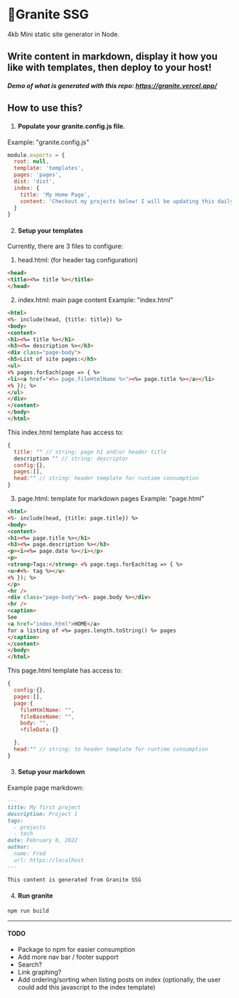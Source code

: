 # 🗻Granite SSG
 4kb Mini static site generator in Node.
 
 ## Write content in markdown, display it how you like with templates, then deploy to your host!

  ##### Demo of what is generated with this repo: https://granite.vercel.app/

## How to use this?
1) #### Populate your granite.config.js file.
Example: "granite.config.js"

  ```js
  module.exports = {
    root: null,
    template: 'templates',
    pages: 'pages',
    dist: 'dist',
    index: {
      title: 'My Home Page',
      content: 'Checkout my projects below! I will be updating this daily!',
    }
  }
  ```


2) #### Setup your templates

  Currently, there are 3 files to configure: 


  1) head.html: (for header tag configuration)

  ```html
  <head>
  <title><%= title %></title>
  </head>
  ```


  2) index.html: main page content
  Example: "index.html"


  ```html
  <html>
  <%- include(head, {title: title}) %>
  <body>
  <content>
  <h1><%= title %></h1>
  <h3><%= description %></h3>
  <div class="page-body">
  <h5>List of site pages:</h5>
  <ul>
  <% pages.forEach(page => { %>
  <li><a href="<%= page.fileHtmlName %>"><%= page.title %></a></li>
  <% }); %>
  </ul>
  </div>
  </content>
  </body>
  </html>
  ```

  This index.html template has access to:


  ```js
  {
    title: "" // string: page h1 and/or header title
    description "" // string: descriptor
    config:{},
    pages:[],
    head:"" // string: header template for runtime consumption
  }
  ```

  3) page.html: template for markdown pages
  Example: "page.html"


  ```html
  <html>
  <%- include(head, {title: page.title}) %>
  <body>
  <content>
  <h1><%= page.title %></h1>
  <h3><%= page.description %></h3>
  <p><i><%= page.date %></i></p>
  <p>
  <strong>Tags:</strong> <% page.tags.forEach(tag => { %>
  <u>#<%- tag %></u>
  <% }); %>
  </p>
  <hr />
  <div class="page-body"><%- page.body %></div>
  <hr />
  <caption>
  See
  <a href="index.html">HOME</a>
  for a listing of <%= pages.length.toString() %> pages
  </caption>
  </content>
  </body>
  </html>
  ```
    
  This page.html template has access to:

  ```js
  {
    config:{},
    pages:[],
    page:{
      fileHtmlName: "",
      fileBaseName: "",
      body: "",
      +fileData:{}

    },
    head:"" // string: to header template for runtime consumption
  }
  ```


  3) #### Setup your markdown
  Example page markdown:


  ```md
  ---
  title: My first project
  description: Project 1
  tags: 
    - projects
    - tech
  date: February 8, 2022
  author:
    name: Fred
    url: https://localhost
  ---

  This content is generated from Granite SSG
  ```


  4) #### Run granite 


  ```sh
  npm run build
  ```


---------

#### TODO
  - Package to npm for easier consumption
  - Add more nav bar / footer support
  - Search?
  - Link graphing?
  - Add ordering/sorting when listing posts on index (optionally, the user could add this javascript to the index template)


